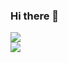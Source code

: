 ### Hi there 👋

<img align="center" src="https://github-readme-stats.vercel.app/api?username=RiddMa&count_private=true&include_all_commits=true&show_icons=true&theme=radical" />
<br>

<img align="center" src="https://github-readme-stats.vercel.app/api/wakatime?username=RiddMa&layout=compact&theme=radical" />

<!--

<p>
<img align="center" src="https://github-readme-stats.vercel.app/api/top-langs/?username=RiddMa&layout=compact&theme=radical" />
</p>
-->